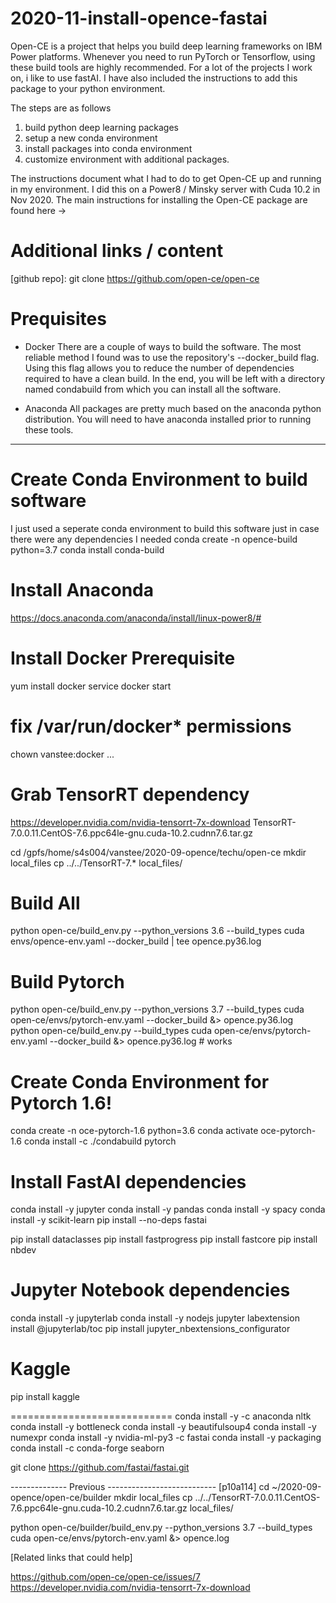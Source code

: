 # 2020-11-install-opence-fastai
Open-CE is a project that helps you build deep learning frameworks on IBM Power platforms.  Whenever you need to run PyTorch or Tensorflow, using these build tools are highly recommended.  For a lot of the projects I work on, i like to use fastAI.  I have also included the instructions to add this package to your python environment.  

The steps are as follows

1. build python deep learning packages
2. setup a new conda environment
3. install packages into conda environment
4. customize environment with additional packages.

The instructions document what I had to do to get Open-CE up and running in my environment.  I did this on a Power8 / Minsky server with Cuda 10.2 in Nov 2020.  The main instructions for installing the Open-CE package are found here ->

# Additional links / content
[github repo]:
git clone https://github.com/open-ce/open-ce

[youtube video]:
https://youtu.be/--bREvi9LqY

# Prequisites
* Docker
There are a couple of ways to build the software.  The most reliable method I found was to use the repository's --docker_build flag.  Using this flag allows you to reduce the number of dependencies required to have a clean build.  In the end, you will be left with a directory named condabuild from which you can install all the software.

* Anaconda
All packages are pretty much based on the anaconda python distribution.  You will need to have anaconda installed prior to running these tools.

---
# Create Conda Environment to build software
I just used a seperate conda environment to build this software just in case there were any dependencies I needed
conda create -n opence-build python=3.7
conda install conda-build

# Install Anaconda
https://docs.anaconda.com/anaconda/install/linux-power8/#

# Install Docker Prerequisite
yum install docker
service docker start
# fix /var/run/docker* permissions
chown vanstee:docker ...

# Grab TensorRT dependency
https://developer.nvidia.com/nvidia-tensorrt-7x-download
TensorRT-7.0.0.11.CentOS-7.6.ppc64le-gnu.cuda-10.2.cudnn7.6.tar.gz

cd /gpfs/home/s4s004/vanstee/2020-09-opence/techu/open-ce
mkdir local_files
cp ../../TensorRT-7.* local_files/


# Build All
python open-ce/build_env.py --python_versions 3.6 --build_types cuda  envs/opence-env.yaml --docker_build | tee opence.py36.log  

# Build Pytorch
python open-ce/build_env.py --python_versions 3.7 --build_types cuda  open-ce/envs/pytorch-env.yaml --docker_build &> opence.py36.log  
python open-ce/build_env.py  --build_types cuda  open-ce/envs/pytorch-env.yaml --docker_build &> opence.py36.log  # works

# Create Conda Environment for Pytorch 1.6!
conda create -n oce-pytorch-1.6 python=3.6
conda activate oce-pytorch-1.6
conda install -c ./condabuild pytorch


# Install FastAI dependencies
conda install -y jupyter
conda install -y pandas
conda install -y spacy
conda install -y scikit-learn
pip install --no-deps fastai


pip install  dataclasses
pip install fastprogress
pip install fastcore
pip install nbdev

# Jupyter Notebook dependencies
conda install -y jupyterlab
conda install -y nodejs
jupyter labextension install @jupyterlab/toc
pip install jupyter_nbextensions_configurator

# Kaggle
pip install kaggle

============================
conda install -y -c anaconda nltk
conda install -y bottleneck
conda install -y beautifulsoup4
conda install -y numexpr
conda install -y nvidia-ml-py3 -c fastai
conda  install -y  packaging
conda install -c conda-forge seaborn

git clone https://github.com/fastai/fastai.git






-------------- Previous ---------------------------
[p10a114]
cd ~/2020-09-opence/open-ce/builder
mkdir local_files
cp ../../TensorRT-7.0.0.11.CentOS-7.6.ppc64le-gnu.cuda-10.2.cudnn7.6.tar.gz local_files/

python open-ce/builder/build_env.py --python_versions 3.7 --build_types cuda  open-ce/envs/pytorch-env.yaml  &> opence.log

[Related links that could help]

https://github.com/open-ce/open-ce/issues/7
https://developer.nvidia.com/nvidia-tensorrt-7x-download
